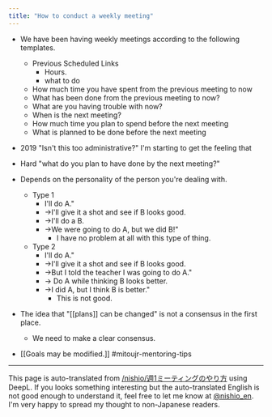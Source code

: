 ```yaml
---
title: "How to conduct a weekly meeting"
---
```


- We have been having weekly meetings according to the following templates.
    - Previous Scheduled Links
        - Hours.
        - what to do
    - How much time you have spent from the previous meeting to now
    - What has been done from the previous meeting to now?
    - What are you having trouble with now?
    - When is the next meeting?
    - How much time you plan to spend before the next meeting
    - What is planned to be done before the next meeting

- 2019 "Isn't this too administrative?" I'm starting to get the feeling that
- Hard "what do you plan to have done by the next meeting?"
- Depends on the personality of the person you're dealing with.
    - Type 1
        - I'll do A."
        - →I'll give it a shot and see if B looks good.
        - →I'll do a B.
        - →We were going to do A, but we did B!"
            - I have no problem at all with this type of thing.
    - Type 2
        - I'll do A."
        - →I'll give it a shot and see if B looks good.
        - →But I told the teacher I was going to do A."
        - → Do A while thinking B looks better.
        - →I did A, but I think B is better."
            - This is not good.
- The idea that "[[plans]] can be changed" is not a consensus in the first place.
    - We need to make a clear consensus.

- [[Goals may be modified.]]
#mitoujr-mentoring-tips

---
This page is auto-translated from [/nishio/週1ミーティングのやり方](https://scrapbox.io/nishio/週1ミーティングのやり方) using DeepL. If you looks something interesting but the auto-translated English is not good enough to understand it, feel free to let me know at [@nishio_en](https://twitter.com/nishio_en). I'm very happy to spread my thought to non-Japanese readers.